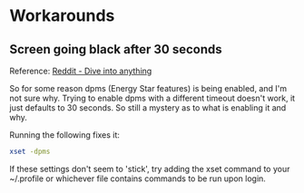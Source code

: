 # Workarounds

## Screen going black after 30 seconds

Reference: [Reddit - Dive into anything](https://www.reddit.com/r/pop_os/comments/eln8bp/screen_going_black_after_30_seconds/)

So for some reason dpms (Energy Star features) is being enabled, and I'm not
sure why. Trying to enable dpms with a different timeout doesn't work, it just
defaults to 30 seconds. So still a mystery as to what is enabling it and why.

Running the following fixes it:

```sh
xset -dpms
```

If these settings don't seem to 'stick', try adding the xset command to your
~/.profile or whichever file contains commands to be run upon login.
